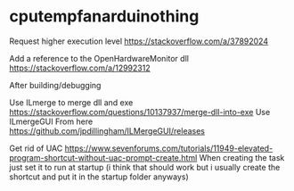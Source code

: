 # cputempfanarduinothing

Request higher execution level
https://stackoverflow.com/a/37892024

Add a reference to the OpenHardwareMonitor dll
https://stackoverflow.com/a/12992312

After building/debugging

Use ILmerge to merge dll and exe
https://stackoverflow.com/questions/10137937/merge-dll-into-exe
Use ILmergeGUI From here
https://github.com/jpdillingham/ILMergeGUI/releases

Get rid of UAC 
https://www.sevenforums.com/tutorials/11949-elevated-program-shortcut-without-uac-prompt-create.html
When creating the task just set it to run at startup (i think that should work but i usually create the shortcut and put it in the startup folder anyways)

